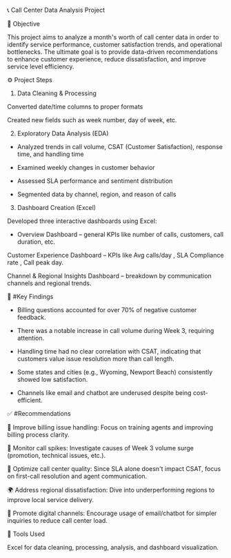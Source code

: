 📞 Call Center Data Analysis Project

🧭 Objective

This project aims to analyze a month's worth of call center data in order to identify service performance, customer satisfaction trends, and operational bottlenecks. The ultimate goal is to provide data-driven recommendations to enhance customer experience, reduce dissatisfaction, and improve service level efficiency.

⚙️ Project Steps

1. Data Cleaning & Processing

Converted date/time columns to proper formats

Created new fields such as week number, day of week, etc.


2. Exploratory Data Analysis (EDA)
   
* Analyzed trends in call volume, CSAT (Customer Satisfaction), response time, and handling time

* Examined weekly changes in customer behavior

* Assessed SLA performance and sentiment distribution

* Segmented data by channel, region, and reason of calls

3. Dashboard Creation (Excel)
   
Developed three interactive dashboards using Excel:

* Overview Dashboard – general KPIs like number of calls, customers, call duration, etc.

Customer Experience Dashboard – KPIs like Avg calls/day , SLA Compliance rate , Call peak day.

Channel & Regional Insights Dashboard – breakdown by communication channels and regional trends.

📌 #Key Findings

* Billing questions accounted for over 70% of negative customer feedback.

* There was a notable increase in call volume during Week 3, requiring attention.

* Handling time had no clear correlation with CSAT, indicating that customers value issue resolution more than call length.

* Some states and cities (e.g., Wyoming, Newport Beach) consistently showed low satisfaction.

* Channels like email and chatbot are underused despite being cost-efficient.

✅ #Recommendations

🔧 Improve billing issue handling: Focus on training agents and improving billing process clarity.

🎯 Monitor call spikes: Investigate causes of Week 3 volume surge (promotion, technical issues, etc.).

🤝 Optimize call center quality: Since SLA alone doesn't impact CSAT, focus on first-call resolution and agent communication.

🌍 Address regional dissatisfaction: Dive into underperforming regions to improve local service delivery.

💬 Promote digital channels: Encourage usage of email/chatbot for simpler inquiries to reduce call center load.

📁 Tools Used

Excel for data cleaning, processing, analysis, and dashboard visualization.

